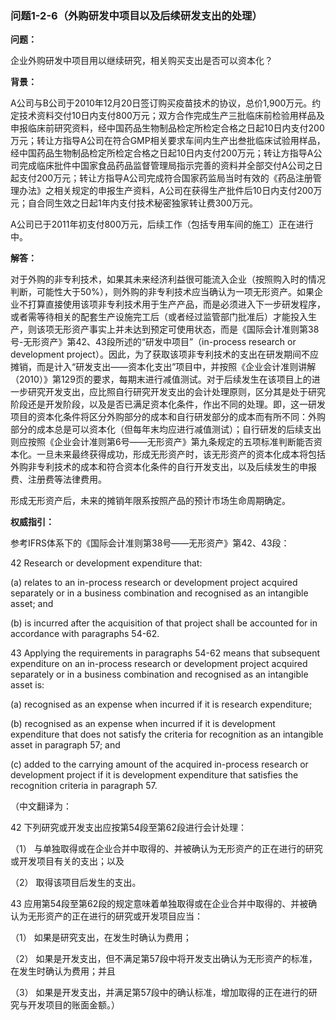 ### 问题1-2-6（外购研发中项目以及后续研发支出的处理）

**问题：**

企业外购研发中项目用以继续研究，相关购买支出是否可以资本化？

**背景：**

A公司与B公司于2010年12月20日签订购买疫苗技术的协议，总价1,900万元。约定技术资料交付10日内支付800万元；双方合作完成生产三批临床前检验用样品及申报临床前研究资料，经中国药品生物制品检定所检定合格之日起10日内支付200万元；转让方指导A公司在符合GMP相关要求车间内生产出叁批临床试验用样品，经中国药品生物制品检定所检定合格之日起10日内支付200万元；转让方指导A公司完成临床批件中国家食品药品监督管理局指示完善的资料并全部交付A公司之日起支付200万元；转让方指导A公司完成符合国家药监局当时有效的《药品注册管理办法》之相关规定的申报生产资料，A公司在获得生产批件后10日内支付200万元；自合同生效之日起1年内支付技术秘密独家转让费300万元。

A公司已于2011年初支付800万元，后续工作（包括专用车间的施工）正在进行中。

**解答：**

对于外购的非专利技术，如果其未来经济利益很可能流入企业（按照购入时的情况判断，可能性大于50%），则外购的非专利技术应当确认为一项无形资产。如果企业不打算直接使用该项非专利技术用于生产产品，而是必须进入下一步研发程序，或者需等待相关的配套生产设施完工后（或者经过监管部门批准后）才能投入生产，则该项无形资产事实上并未达到预定可使用状态，而是《国际会计准则第38号-无形资产》第42、43段所述的“研发中项目”（in-process
research or development
project）。因此，为了获取该项非专利技术的支出在研发期间不应摊销，而是计入“研发支出——资本化支出”项目中，并按照《企业会计准则讲解（2010）》第129页的要求，每期末进行减值测试。对于后续发生在该项目上的进一步研究开发支出，应比照自行研究开发支出的会计处理原则，区分其是处于研究阶段还是开发阶段，以及是否已满足资本化条件，作出不同的处理。即，这一研发项目的资本化条件将区分外购部分的成本和自行研发部分的成本而有所不同：外购部分的成本总是可以资本化（但每年末均应进行减值测试）；自行研发的后续支出则应按照《企业会计准则第6号——无形资产》第九条规定的五项标准判断能否资本化。一旦未来最终获得成功，形成无形资产时，该无形资产的资本化成本将包括外购非专利技术的成本和符合资本化条件的自行开发支出，以及后续发生的申报费、注册费等法律费用。

形成无形资产后，未来的摊销年限系按照产品的预计市场生命周期确定。

**权威指引：**

参考IFRS体系下的《国际会计准则第38号——无形资产》第42、43段：

42 Research or development expenditure that:

(a) relates to an in-process research or development project acquired separately
or in a business combination and recognised as an intangible asset; and

(b) is incurred after the acquisition of that project shall be accounted for in
accordance with paragraphs 54-62.

43 Applying the requirements in paragraphs 54-62 means that subsequent
expenditure on an in-process research or development project acquired separately
or in a business combination and recognised as an intangible asset is:

(a) recognised as an expense when incurred if it is research expenditure;

(b) recognised as an expense when incurred if it is development expenditure that
does not satisfy the criteria for recognition as an intangible asset in
paragraph 57; and

(c) added to the carrying amount of the acquired in-process research or
development project if it is development expenditure that satisfies the
recognition criteria in paragraph 57.

（中文翻译为：

42 下列研究或开发支出应按第54段至第62段进行会计处理：

（1）
与单独取得或在企业合并中取得的、并被确认为无形资产的正在进行的研究或开发项目有关的支出；以及

（2） 取得该项目后发生的支出。

43
应用第54段至第62段的规定意味着单独取得或在企业合并中取得的、并被确认为无形资产的正在进行的研究或开发项目应当：

（1） 如果是研究支出，在发生时确认为费用；

（2）
如果是开发支出，但不满足第57段中将开发支出确认为无形资产的标准，在发生时确认为费用；并且

（3）
如果是开发支出，并满足第57段中的确认标准，增加取得的正在进行的研究与开发项目的账面金额。）